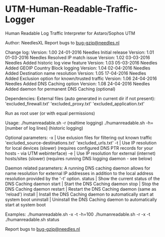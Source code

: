 # UTM-Human-Readable-Traffic-Logger
Human Readable Log Traffic Interpreter for Astaro/Sophos UTM

Author:   NeedlesXL
Report bugs to <bug-gzip@needles.nl>

Change log:
Version:  1.00 24-01-2016  Needles   Initial release
Version:  1.01 01-03-2016  Needles   Resolved IP match issue
Version:  1.02 03-03-2016  Needles   Added historic log view feature
Version:  1.03 05-03-2016  Needles   Added GEOIP Country Block logging
Version:  1.04 02-04-2016  Needles   Added Destination name resolution
Version:  1.05 17-04-2016  Needles   Added Exclusion option for known/trusted traffic
Version:  1.06 24-04-2016  Needles   Added DNS Caching option
Version:  1.08 24-04-2016  Needles   Added daemon for permanent DNS Caching (optional)

Dependencies:
External files (auto generated in current dir if not present):
         'excluded_firewall.txt'
         'excluded_proxy.txt'
         'excluded_application.txt'

Run as root user (or with equal permissions)


Usage:
./humanreadable.sh -r <enter>                        (realtime logging)
./humanreadable.sh -h=[number of log lines] <enter>  (historic logging)

Optional parameters:
        -x   |  Use exlusion files for filtering out known traffic
               'excluded_source-destinations.txt'
               'excluded_urls.txt'
        -t   |  Use IP resolution for local devices (slower)
               (requires configured DNS PTR records for your hosts - via UTM webinterface)
        -e   |  Use IP resolution for external (internet) hosts/sites (slower)
               (requires running DNS logging daemon - see below)

Daemon related parameters:
A running DNS caching daemon allows for name resolution for external IP addresses
in addition to the local address resolution provided by the '-t' option.
   status    | Show the current status of the DNS Caching daemon
   start     | Start the DNS Caching daemon
   stop      | Stop the DNS Caching daemon
   restart   | Restart the DNS Caching daemon (same as 'reload')
   install   | Install the DNS Caching daemon to automatically start at system boot
   uninstall | Uninstall the DNS Caching daemon to automatically start at system boot

Examples:
./humanreadable.sh -x -t -h=100
./humanreadable.sh -r -x -t
./humanreadable.sh status

Report bugs to <bug-gzip@needles.nl>


